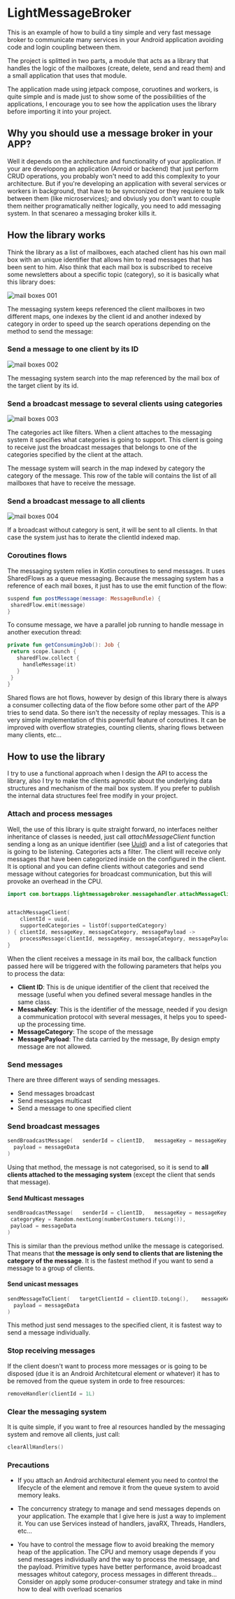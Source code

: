 # LightMessageBroker
This is an example of how to build a tiny simple and very fast message broker to communicate many services in your Android application avoiding code and login coupling between them.

The project is splitted in two parts, a module that acts as a library that handles the logic of the mailboxes (create, delete, send and read them) and a small application that uses that module.

The application made using jetpack compose, coruotines and workers, is quite simple and is made just to show some of the possibilities of the applications, I encourage you to see how the application uses the library before importing it into your project.

## Why you should use a message broker in your APP?

Well it depends on the architecture and functionality of your application. If your are developong an application (Anroid or backend) that just perform CRUD operations, you probably won't need to add this complexity to your architecture. But if you're developing an application with several services or workers in background, that have to be syncronized or they requiere to talk between them (like microservices); and obviusly you don't want to couple them neither programatically neither logically, you need to add messaging system. In that scenareo a messaging broker kills it. 


## How the library works

Think the library as a list of mailboxes, each atached client has his own mail box with an unique identifier that allows him to read messages that has been sent to him. Also think that each mail box is subscribed to receive some newsletters about a specific topic (category), so it is basically what this library does:

![mail boxes 001](https://user-images.githubusercontent.com/52082881/192149631-8979180c-0a73-4b9a-bf4e-d9a4ec10599b.jpeg)

The messaging system keeps referenced the client mailboxes in two different maps, one indexes by the client id and another indexed by category in order to speed up the search operations depending on the method to send the message:

### Send a message to one client by its ID

![mail boxes 002](https://user-images.githubusercontent.com/52082881/192159832-95a88d81-47cd-43dc-90e5-96f992d0c9a6.jpeg)

The messaging system search into the map referenced by the mail box of the target client by its id.

### Send a broadcast message to several clients using categories

![mail boxes 003](https://user-images.githubusercontent.com/52082881/192160017-99212a67-3aa4-4844-b773-dbb113a24bbc.jpeg)

The categories act like filters. When a client attaches to the messaging system it specifies what categories is going to support. This client is going to receive just the broadcast messages that belongs to one of the categories specified by the client at the attach.

The message system will search in the map indexed by category the category of the message. This row of the table will contains the list of all mailboxes that have to receive the message.

### Send a broadcast message to all clients

![mail boxes 004](https://user-images.githubusercontent.com/52082881/192160057-6ac61b12-809b-4ca8-8cf2-045f8d87664e.jpeg)

If a broadcast without category is sent, it will be sent to all clients. In that case the system just has to iterate the clientId indexed map.

### Coroutines flows

The messaging system relies in Kotlin coroutines to send messages. It uses SharedFlows as a queue messaging. Because the messaging system has a reference of each mail boxes, it just has to use the emit function of the flow:

```kotlin
suspend fun postMessage(message: MessageBundle) {
 sharedFlow.emit(message)
}
```

To consume message, we have a parallel job running to handle message in another execution thread:

```kotlin
private fun getConsumingJob(): Job {
 return scope.launch {
   sharedFlow.collect {
     handleMessage(it)
   }
 }
}
```

Shared flows are hot flows, however by design of this library there is always a consumer collecting data of the flow before some other part of the APP tries to send data. So there isn't the necessity of replay messages. This is a very simple implementation of this powerfull feature of coroutines. It can be improved with overflow strategies, counting clients, sharing flows between many clients, etc...


## How to use the library

I try to use a functional approach when I design the API to access the library, also I try to make the clients agnostic about the underlying data structures and mechanism of the mail box system. If you prefer to publish the internal data structures feel free modify in your project.

### Attach and process messages

Well, the use of this library is quite straight forward, no interfaces neither inheritance of classes is needed, just call *attachMessageClient* function sending a long as an unique identifier (see [Uuid](https://developer.android.com/reference/kotlin/java/util/UUID)) and a list of categories that is going to be listening. Categories acts a filter. The client will receive only messages that have been categorized inside on the configured in the client. It is optional and you can define clients without categories and send message without categories for broadcast communication, but this will provoke an overhead in the CPU.

```kotlin
import com.bortxapps.lightmessagebroker.messagehandler.attachMessageClient


attachMessageClient(
    clientId = uuid,
    supportedCategories = listOf(supportedCategory)
) { clientId, messageKey, messageCategory, messagePayload ->
    processMessage(clientId, messageKey, messageCategory, messagePayload)
}
```
When the client receives a message in its mail box, the callback function passed here will be triggered with the following parameters that helps you to process the data:

- **Client ID**: This is de unique identifier of the client that received the message (useful when you defined several message handles in the same class.
- **MessaheKey**: This is the identifier of the message, needed if you design a communication protocol with several messages, it helps you to speed-up the processing time.
- **MessageCategory**: The scope of the message
- **MessagePayload**: The data carried by the message, By design empty message are not allowed.

### Send messages

There are three different ways of sending messages.
- Send messages broadcast
- Send messages multicast
- Send a message to one specified client

### Send broadcast messages

```kotlin 
sendBroadcastMessage(   senderId = clientID,   messageKey = messageKey,
  payload = messageData
)
```

Using that method, the message is not categorised, so it is send to **all clients attached to the messaging system** (except the client that sends that message).

#### Send Multicast messages

```kotlin 
sendBroadcastMessage(   senderId = clientID,   messageKey = messageKey,
 categoryKey = Random.nextLong(numberCostumers.toLong()),
 payload = messageData
)
```
This is similar than the previous method unlike the message is categorised. That means that **the message is only send to clients that are listening the category of the message**. It is the fastest method if you want to send a message to a group of clients.

#### Send unicast messages

```kotlin 
sendMessageToClient(   targetClientId = clientID.toLong(),    messageKey = messageKey,
  payload = messageData
)
```
This method just send messages to the specified client, it is fastest way to send a message individually.

### Stop receiving messages

If the client doesn't want to process more messages or is going to be disposed (due it is an Android Architetcural element or whatever) it has to be removed from the queue system in orde to free resources:

```kotlin 
removeHandler(clientId = 1L)
```
### Clear the messaging system

It is quite simple, if you want to free al resources handled by the messaging system and remove all clients, just call:

```kotlin 
clearAllHandlers()
```
### Precautions

- If you attach an Android architectural element you need to control the lifecycle of the element and remove it from the queue system to avoid memory leaks.

- The concurrency strategy to manage and send messages depends on your application. The example that I give here is just a way to implement it. You can use Services instead of handlers, javaRX, Threads, Handlers, etc...

- You have to control the message flow to avoid breaking the memory heap of the application. The CPU and memory usage depends if you send messages individually and the way to process the message, and the payload. Primitive types have better performance, avoid broadcast messages whitout category, process messages in different threads... Consider on apply some producer-consumer strategy and take in mind how to deal with overload scenarios

            

